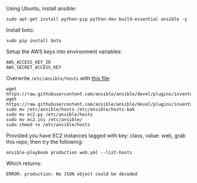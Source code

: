 Using Ubuntu, install ansible:

    sudo apt-get install python-pip python-dev build-essential ansible -y

Install boto:

    sudo pip install boto

Setup the AWS keys into environment variables:

    AWS_ACCESS_KEY_ID
    AWS_SECRET_ACCESS_KEY

Overwrite `/etc/ansible/hosts` with [this file](https://raw.githubusercontent.com/ansible/ansible/devel/plugins/inventory/ec2.py):

    wget https://raw.githubusercontent.com/ansible/ansible/devel/plugins/inventory/ec2.py
    wget https://raw.githubusercontent.com/ansible/ansible/devel/plugins/inventory/ec2.ini
    sudo mv /etc/ansible/hosts /etc/ansible/hosts-bak
    sudo mv ec2.py /etc/ansible/hosts
    sudo mv ec2.ini /etc/ansible/
    sudo chmod +x /etc/ansible/hosts

Provided you have EC2 instances tagged with key: class, value: web, grab this repo, then try the following:

    ansible-playbook production web.yml --list-hosts

Which returns:

    ERROR: production: No JSON object could be decoded
